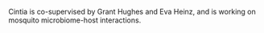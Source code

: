 Cintia is co-supervised by Grant Hughes and Eva Heinz, and is working on mosquito microbiome-host interactions.

